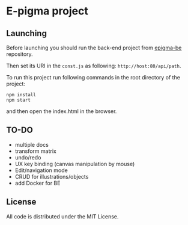 # E-pigma project

## Launching 

Before launching you should run the back-end project from [epigma-be](https://github.com/knidarkness/epigma-be) repository.

Then set its URI in the ```const.js``` as following: ```http://host:80/api/path```.

To run this project run following commands in the root directory of the project:

```
npm install
npm start
```
and then open the index.html in the browser.

## TO-DO

- multiple docs
- transform matrix
- undo/redo
- UX key binding (canvas manipulation by mouse)
- Edit/navigation mode
- CRUD for illustrations/objects
- add Docker for BE

## License

All code is distributed under the MIT License.
